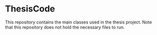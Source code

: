 # ThesisCode
This repository contains the main classes used in the thesis project. Note that this repository does not hold the necessary files to run.
